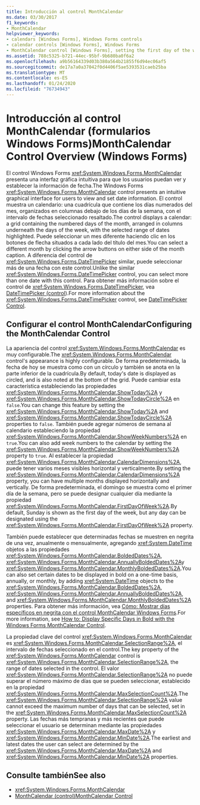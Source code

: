 ```yaml
---
title: Introducción al control MonthCalendar
ms.date: 03/30/2017
f1_keywords:
- MonthCalendar
helpviewer_keywords:
- calendars [Windows Forms], Windows Forms controls
- calendar controls [Windows Forms], Windows Forms
- MonthCalendar control [Windows Forms], setting the first day of the week
ms.assetid: 788c5325-b721-44ec-95bf-9b680ba0f6a2
ms.openlocfilehash: a9b56164339d03b380a564b21855f6d94ec06af5
ms.sourcegitcommit: de17a7a0a37042f0d4406f5ae5393531caeb25ba
ms.translationtype: MT
ms.contentlocale: es-ES
ms.lasthandoff: 01/24/2020
ms.locfileid: "76734943"
---
```

# <a name="monthcalendar-control-overview-windows-forms"></a><span data-ttu-id="ac8b7-102">Introducción al control MonthCalendar (formularios Windows Forms)</span><span class="sxs-lookup"><span data-stu-id="ac8b7-102">MonthCalendar Control Overview (Windows Forms)</span></span>
<span data-ttu-id="ac8b7-103">El control Windows Forms <xref:System.Windows.Forms.MonthCalendar> presenta una interfaz gráfica intuitiva para que los usuarios puedan ver y establecer la información de fecha.</span><span class="sxs-lookup"><span data-stu-id="ac8b7-103">The Windows Forms <xref:System.Windows.Forms.MonthCalendar> control presents an intuitive graphical interface for users to view and set date information.</span></span> <span data-ttu-id="ac8b7-104">El control muestra un calendario: una cuadrícula que contiene los días numerados del mes, organizados en columnas debajo de los días de la semana, con el intervalo de fechas seleccionado resaltado.</span><span class="sxs-lookup"><span data-stu-id="ac8b7-104">The control displays a calendar: a grid containing the numbered days of the month, arranged in columns underneath the days of the week, with the selected range of dates highlighted.</span></span> <span data-ttu-id="ac8b7-105">Puede seleccionar un mes diferente haciendo clic en los botones de flecha situados a cada lado del título del mes.</span><span class="sxs-lookup"><span data-stu-id="ac8b7-105">You can select a different month by clicking the arrow buttons on either side of the month caption.</span></span> <span data-ttu-id="ac8b7-106">A diferencia del control de <xref:System.Windows.Forms.DateTimePicker> similar, puede seleccionar más de una fecha con este control.</span><span class="sxs-lookup"><span data-stu-id="ac8b7-106">Unlike the similar <xref:System.Windows.Forms.DateTimePicker> control, you can select more than one date with this control.</span></span> <span data-ttu-id="ac8b7-107">Para obtener más información sobre el control de <xref:System.Windows.Forms.DateTimePicker>, vea [DateTimePicker (control](datetimepicker-control-windows-forms.md)).</span><span class="sxs-lookup"><span data-stu-id="ac8b7-107">For more information about the <xref:System.Windows.Forms.DateTimePicker> control, see [DateTimePicker Control](datetimepicker-control-windows-forms.md).</span></span>  
  
## <a name="configuring-the-monthcalendar-control"></a><span data-ttu-id="ac8b7-108">Configurar el control MonthCalendar</span><span class="sxs-lookup"><span data-stu-id="ac8b7-108">Configuring the MonthCalendar Control</span></span>  
 <span data-ttu-id="ac8b7-109">La apariencia del control <xref:System.Windows.Forms.MonthCalendar> es muy configurable.</span><span class="sxs-lookup"><span data-stu-id="ac8b7-109">The <xref:System.Windows.Forms.MonthCalendar> control's appearance is highly configurable.</span></span> <span data-ttu-id="ac8b7-110">De forma predeterminada, la fecha de hoy se muestra como con un círculo y también se anota en la parte inferior de la cuadrícula.</span><span class="sxs-lookup"><span data-stu-id="ac8b7-110">By default, today's date is displayed as circled, and is also noted at the bottom of the grid.</span></span> <span data-ttu-id="ac8b7-111">Puede cambiar esta característica estableciendo las propiedades <xref:System.Windows.Forms.MonthCalendar.ShowToday%2A> y <xref:System.Windows.Forms.MonthCalendar.ShowTodayCircle%2A> en `false`.</span><span class="sxs-lookup"><span data-stu-id="ac8b7-111">You can change this feature by setting the <xref:System.Windows.Forms.MonthCalendar.ShowToday%2A> and <xref:System.Windows.Forms.MonthCalendar.ShowTodayCircle%2A> properties to `false`.</span></span> <span data-ttu-id="ac8b7-112">También puede agregar números de semana al calendario estableciendo la propiedad <xref:System.Windows.Forms.MonthCalendar.ShowWeekNumbers%2A> en `true`.</span><span class="sxs-lookup"><span data-stu-id="ac8b7-112">You can also add week numbers to the calendar by setting the <xref:System.Windows.Forms.MonthCalendar.ShowWeekNumbers%2A> property to `true`.</span></span> <span data-ttu-id="ac8b7-113">Al establecer la propiedad <xref:System.Windows.Forms.MonthCalendar.CalendarDimensions%2A>, puede tener varios meses visibles horizontal y verticalmente.</span><span class="sxs-lookup"><span data-stu-id="ac8b7-113">By setting the <xref:System.Windows.Forms.MonthCalendar.CalendarDimensions%2A> property, you can have multiple months displayed horizontally and vertically.</span></span> <span data-ttu-id="ac8b7-114">De forma predeterminada, el domingo se muestra como el primer día de la semana, pero se puede designar cualquier día mediante la propiedad <xref:System.Windows.Forms.MonthCalendar.FirstDayOfWeek%2A>.</span><span class="sxs-lookup"><span data-stu-id="ac8b7-114">By default, Sunday is shown as the first day of the week, but any day can be designated using the <xref:System.Windows.Forms.MonthCalendar.FirstDayOfWeek%2A> property.</span></span>  
  
 <span data-ttu-id="ac8b7-115">También puede establecer que determinadas fechas se muestren en negrita de una vez, anualmente o mensualmente, agregando <xref:System.DateTime> objetos a las propiedades <xref:System.Windows.Forms.MonthCalendar.BoldedDates%2A>, <xref:System.Windows.Forms.MonthCalendar.AnnuallyBoldedDates%2A>y <xref:System.Windows.Forms.MonthCalendar.MonthlyBoldedDates%2A>.</span><span class="sxs-lookup"><span data-stu-id="ac8b7-115">You can also set certain dates to be displayed in bold on a one-time basis, annually, or monthly, by adding <xref:System.DateTime> objects to the <xref:System.Windows.Forms.MonthCalendar.BoldedDates%2A>, <xref:System.Windows.Forms.MonthCalendar.AnnuallyBoldedDates%2A>, and <xref:System.Windows.Forms.MonthCalendar.MonthlyBoldedDates%2A> properties.</span></span> <span data-ttu-id="ac8b7-116">Para obtener más información, vea [Cómo: Mostrar días específicos en negrita con el control MonthCalendar Windows Forms](display-specific-days-in-bold-with-wf-monthcalendar-control.md).</span><span class="sxs-lookup"><span data-stu-id="ac8b7-116">For more information, see [How to: Display Specific Days in Bold with the Windows Forms MonthCalendar Control](display-specific-days-in-bold-with-wf-monthcalendar-control.md).</span></span>  
  
 <span data-ttu-id="ac8b7-117">La propiedad clave del control <xref:System.Windows.Forms.MonthCalendar> es <xref:System.Windows.Forms.MonthCalendar.SelectionRange%2A>, el intervalo de fechas seleccionado en el control.</span><span class="sxs-lookup"><span data-stu-id="ac8b7-117">The key property of the <xref:System.Windows.Forms.MonthCalendar> control is <xref:System.Windows.Forms.MonthCalendar.SelectionRange%2A>, the range of dates selected in the control.</span></span> <span data-ttu-id="ac8b7-118">El valor <xref:System.Windows.Forms.MonthCalendar.SelectionRange%2A> no puede superar el número máximo de días que se pueden seleccionar, establecido en la propiedad <xref:System.Windows.Forms.MonthCalendar.MaxSelectionCount%2A>.</span><span class="sxs-lookup"><span data-stu-id="ac8b7-118">The <xref:System.Windows.Forms.MonthCalendar.SelectionRange%2A> value cannot exceed the maximum number of days that can be selected, set in the <xref:System.Windows.Forms.MonthCalendar.MaxSelectionCount%2A> property.</span></span> <span data-ttu-id="ac8b7-119">Las fechas más tempranas y más recientes que puede seleccionar el usuario se determinan mediante las propiedades <xref:System.Windows.Forms.MonthCalendar.MaxDate%2A> y <xref:System.Windows.Forms.MonthCalendar.MinDate%2A>.</span><span class="sxs-lookup"><span data-stu-id="ac8b7-119">The earliest and latest dates the user can select are determined by the <xref:System.Windows.Forms.MonthCalendar.MaxDate%2A> and <xref:System.Windows.Forms.MonthCalendar.MinDate%2A> properties.</span></span>  
  
## <a name="see-also"></a><span data-ttu-id="ac8b7-120">Consulte también</span><span class="sxs-lookup"><span data-stu-id="ac8b7-120">See also</span></span>

- <xref:System.Windows.Forms.MonthCalendar>
- [<span data-ttu-id="ac8b7-121">MonthCalendar (control)</span><span class="sxs-lookup"><span data-stu-id="ac8b7-121">MonthCalendar Control</span></span>](monthcalendar-control-windows-forms.md)
